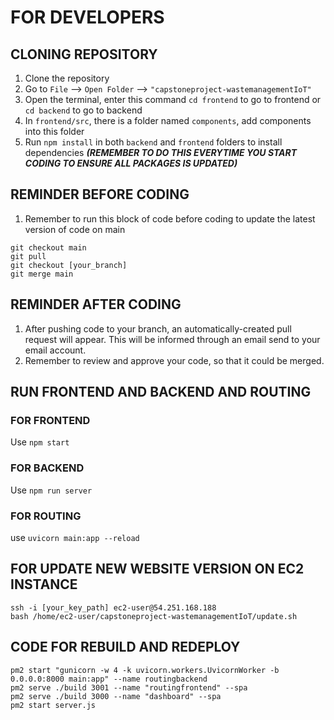 # FOR DEVELOPERS
## CLONING REPOSITORY
1. Clone the repository
2. Go to `File` --> `Open Folder` --> `"capstoneproject-wastemanagementIoT"`
3. Open the terminal, enter this command `cd frontend` to go to frontend or `cd backend` to go to backend
4. In `frontend/src`, there is a folder named `components`, add components into this folder 
5. Run `npm install` in both `backend` and `frontend` folders to install dependencies ***(REMEMBER TO DO THIS EVERYTIME YOU START CODING TO ENSURE ALL PACKAGES IS UPDATED)***
## REMINDER BEFORE CODING
1. Remember to run this block of code before coding to update the latest version of code on main
```
git checkout main
git pull
git checkout [your_branch]
git merge main
```
## REMINDER AFTER CODING 
1. After pushing code to your branch, an automatically-created pull request will appear. This will be informed through an email send to your email account.
2. Remember to review and approve your code, so that it could be merged.

## RUN FRONTEND AND BACKEND AND ROUTING 
### FOR FRONTEND
Use `npm start`
### FOR BACKEND
Use `npm run server`
### FOR ROUTING
use `uvicorn main:app --reload`

## FOR UPDATE NEW WEBSITE VERSION ON EC2 INSTANCE
```
ssh -i [your_key_path] ec2-user@54.251.168.188
bash /home/ec2-user/capstoneproject-wastemanagementIoT/update.sh
```

## CODE FOR REBUILD AND REDEPLOY
```
pm2 start "gunicorn -w 4 -k uvicorn.workers.UvicornWorker -b 0.0.0.0:8000 main:app" --name routingbackend
pm2 serve ./build 3001 --name "routingfrontend" --spa
pm2 serve ./build 3000 --name "dashboard" --spa
pm2 start server.js
```

